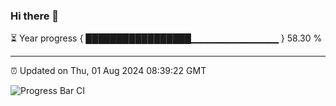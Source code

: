### Hi there 👋

⏳ Year progress { █████████████████▁▁▁▁▁▁▁▁▁▁▁▁▁ } 58.30 %

---

⏰ Updated on Thu, 01 Aug 2024 08:39:22 GMT

![Progress Bar CI](https://github.com/IshwaranRudhara/GIT-ACTION/workflows/Progress%20Bar%20CI/badge.svg)
